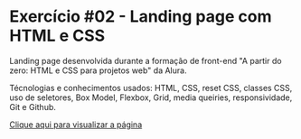 # Exercício #02 - Landing page com HTML e CSS
Landing page desenvolvida durante a formação de front-end "A partir do zero: HTML e CSS para projetos web" da Alura.

Técnologias e conhecimentos usados: HTML, CSS, reset CSS, classes CSS, uso de seletores, Box Model, Flexbox, Grid, media queiries, responsividade, Git e Github.

<a href="https://thyagoramon.github.io/exercicio-2-landing-page/" target="_blank">Clique aqui para visualizar a página</a>
